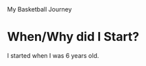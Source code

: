 <!DOCTYPE HTML>
<html>
  <head>My Basketball Journey</head>
  <h1>When/Why did I Start?</h1>
  <p>I started when I was 6 years old.</p>
</html>
